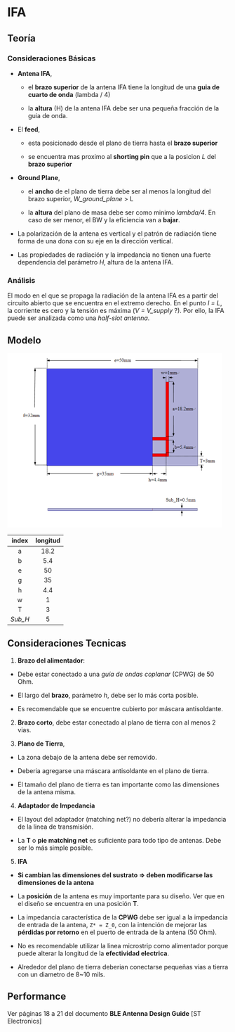 # IFA

## Teoría


### Consideraciones Básicas

- **Antena IFA**,

  * el **brazo superior** de la antena IFA tiene la longitud de una **guia de cuarto de onda** (lambda / 4)

  * la **altura** (H) de la antena IFA debe ser una pequeña fracción de la guia de onda.


- El **feed**,

  * esta posicionado desde el plano de tierra hasta el **brazo superior**

  * se encuentra mas proximo al **shorting pin** que a la posicion *L* del **brazo superior** 


- **Ground Plane**,

  * el **ancho** de el plano de tierra debe ser al menos la longitud del brazo superior, *W_ground_plane* > L

  * la **altura** del plano de masa debe ser como minimo *lambda/4*. En caso de ser menor, el BW y la eficiencia van a **bajar**.


- La polarización de la antena es vertical y el patrón de radiación tiene forma de una dona con su eje en la dirección vertical.

- Las propiedades de radiación y la impedancia no tienen una fuerte dependencia del parámetro *H*, altura de la antena IFA.


### Análisis

El modo en el que se propaga la radiación de la antena IFA es a partir del circuito abierto que se encuentra en el extremo derecho. En el punto *l = L*, la corriente es cero y la tensión es máxima (*V = V_supply* ?). Por ello, la IFA puede ser analizada como una *half-slot antenna*.








## Modelo

![IFA](https://github.com/nandroidj/antennas/blob/master/Inverted%20F%20antenna/imgs/IFA_model.png)

|   index  |  longitud   |
|:-:|:-:|
| a  | 18.2   |
| b  |  5.4 |
| e  |  50 |
| g  |  35 |
| h  |  4.4 |
| w  |  1 |
| T  |  3 |
| *Sub_H*  | 5 |


## Consideraciones Tecnicas

1. **Brazo del alimentador**:

  - Debe estar conectado a una *guía de ondas coplanar* (CPWG) de 50 Ohm.

  - El largo del **brazo**, parámetro *h*, debe ser lo más corta posible.

  - Es recomendable que se encuentre cubierto por máscara antisoldante.

2. **Brazo corto**, debe estar conectado al plano de tierra con al menos 2 vias.

3. **Plano de Tierra**,

  - La zona debajo de la antena debe ser removido.

  - Deberia agregarse una máscara antisoldante en el plano de tierra.

  - El tamaño del plano de tierra es tan importante como las dimensiones de la antena misma.


4. **Adaptador de Impedancia**

  - El layout del adaptador (matching net?) no debería alterar la impedancia de la linea de transmisión.

  - La **T** o **pie matching net** es suficiente para todo tipo de antenas. Debe ser lo más simple posible.

 
5. **IFA**  

  - **Si cambian las dimensiones del sustrato => deben modificarse las dimensiones de la antena**

  - La **posición** de la antena es muy importante para su diseño. Ver que en el diseño se encuentra en una posición **T**.

  - La impedancia característica de la **CPWG** debe ser igual a la impedancia de entrada de la antena, `Z* = Z_0`, con la intención de mejorar las **pérdidas por retorno** en el puerto de entrada de la antena (50 Ohm).

  - No es recomendable utilizar la linea microstrip como alimentador porque puede alterar la longitud de la **efectividad electrica**.

  - Alrededor del plano de tierra deberian conectarse pequeñas vias a tierra con un diametro de 8~10 mils.

  
## Performance 

Ver páginas 18 a 21 del documento **BLE Antenna Design Guide** [ST Electronics]

  












